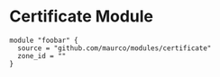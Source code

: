 # Certificate Module

```hcl
module "foobar" {
  source = "github.com/maurco/modules/certificate"
  zone_id = ""
}
```
